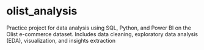 # olist_analysis
Practice project for data analysis using SQL, Python, and Power BI on the Olist e-commerce dataset. Includes data cleaning, exploratory data analysis (EDA), visualization, and insights extraction
